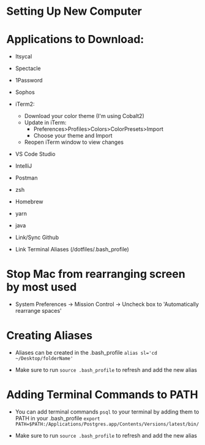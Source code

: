 # Setting Up New Computer

# Applications to Download:

- Itsycal
- Spectacle
- 1Password
- Sophos

- iTerm2: 
    - Download your color theme (I'm using Cobalt2)
    - Update in iTerm:
        - Preferences>Profiles>Colors>ColorPresets>Import
        - Choose your theme and Import
    - Reopen iTerm window to view changes
- VS Code Studio
- IntelliJ
- Postman
- zsh
- Homebrew
- yarn
- java
- Link/Sync Github
- Link Terminal Aliases (/dotfiles/.bash_profile)

## 

# Stop Mac from rearranging screen by most used

- System Preferences -> Mission Control -> Uncheck box to 'Automatically rearrange spaces'

# Creating Aliases

- Aliases can be created in the .bash_profile `alias sl='cd ~/Desktop/folderName'` 

- Make sure to run `source .bash_profile` to refresh and add the new alias


# Adding Terminal Commands to PATH

- You can add terminal commands `psql` to your terminal by adding them to PATH in your .bash_profile 
`export PATH=$PATH:/Applications/Postgres.app/Contents/Versions/latest/bin/`

- Make sure to run `source .bash_profile` to refresh and add the new alias